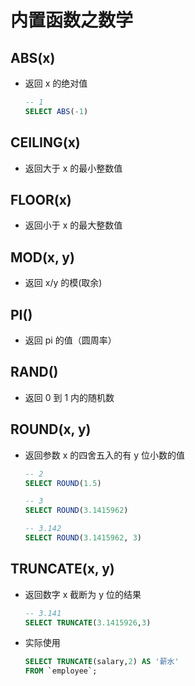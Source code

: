 # 内置函数之数学

## ABS(x)

+ 返回 x 的绝对值

  ```sql
  -- 1
  SELECT ABS(-1)
  ```

## CEILING(x)

+ 返回大于 x 的最小整数值

## FLOOR(x)

+ 返回小于 x 的最大整数值

## MOD(x, y)

+ 返回 x/y 的模(取余)

## PI()

+ 返回 pi 的值（圆周率）

## RAND()

+ 返回 0 到 1 内的随机数

## ROUND(x, y)

+ 返回参数 x 的四舍五入的有 y 位小数的值

  ```sql
  -- 2
  SELECT ROUND(1.5)

  -- 3
  SELECT ROUND(3.1415962)

  -- 3.142
  SELECT ROUND(3.1415962, 3)
  ```

## TRUNCATE(x, y)

+ 返回数字 x 截断为 y 位的结果

  ```sql
  -- 3.141
  SELECT TRUNCATE(3.1415926,3)
  ```

+ 实际使用

  ```sql
  SELECT TRUNCATE(salary,2) AS '薪水'
  FROM `employee`;
  ```
